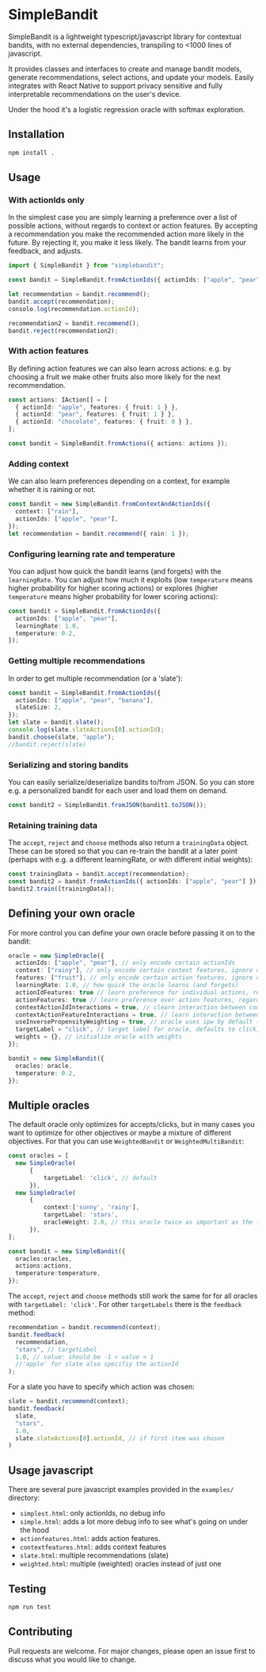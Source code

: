 # SimpleBandit

SimpleBandit is a lightweight typescript/javascript library for contextual bandits, with no external dependencies, transpiling to <1000 lines of javascript.

It provides classes and interfaces to create and manage bandit models, generate recommendations, select actions, and update your models. Easily integrates with React Native to support privacy sensitive and fully interpretable recommendations on the user's device.

Under the hood it's a logistic regression oracle with softmax exploration.

## Installation

```sh
npm install .
```

## Usage

### With actionIds only

In the simplest case you are simply learning a preference over a list of possible actions, without regards to context or action features. By accepting a recommendation you make the recommended action more likely in the future. By rejecting it, you make it less likely. The bandit learns from your feedback, and adjusts.

```typescript
import { SimpleBandit } from "simplebandit";

const bandit = SimpleBandit.fromActionIds({ actionIds: ["apple", "pear"] });

let recommendation = bandit.recommend();
bandit.accept(recommendation);
consolo.log(recommendation.actionId);

recommendation2 = bandit.recommend();
bandit.reject(recommendation2);
```

### With action features

By defining action features we can also learn across actions: e.g. by choosing a fruit we make other fruits also more likely for the next recommendation.

```typescript
const actions: IAction[] = [
  { actionId: "apple", features: { fruit: 1 } },
  { actionId: "pear", features: { fruit: 1 } },
  { actionId: "chocolate", features: { fruit: 0 } },
];

const bandit = SimpleBandit.fromActions({ actions: actions });
```

### Adding context

We can also learn preferences depending on a context, for example whether it is raining or not.

```typescript
const bandit = new SimpleBandit.fromContextAndActionIds({
  context: ["rain"],
  actionIds: ["apple", "pear"],
});
let recommendation = bandit.recommend({ rain: 1 });
```

### Configuring learning rate and temperature

You can adjust how quick the bandit learns (and forgets) with the `learningRate`. You can adjust how much it exploits (low `temperature` means higher probability for higher scoring actions) or explores (higher `temperature` means higher probability for lower scoring actions):

```typescript
const bandit = SimpleBandit.fromActionIds({
  actionIds: ["apple", "pear"],
  learningRate: 1.0,
  temperature: 0.2,
});
```

### Getting multiple recommendations

In order to get multiple recommendation (or a 'slate'):

```typescript
const bandit = SimpleBandit.fromActionIds({
  actionIds: ["apple", "pear", "banana"],
  slateSize: 2,
});
let slate = bandit.slate();
console.log(slate.slateActions[0].actionId);
bandit.choose(slate, "apple");
//bandit.reject(slate)
```

### Serializing and storing bandits

You can easily serialize/deserialize bandits to/from JSON. So you can store e.g. a personalized bandit for each user and load them on demand.

```typescript
const bandit2 = SimpleBandit.fromJSON(bandit1.toJSON());
```

### Retaining training data

The `accept`, `reject` and `choose` methods also return a `trainingData` object.
These can be stored so that you can re-train the bandit at a later point (perhaps with e.g. a different learningRate, or with different initial weights):

```typescript
const trainingData = bandit.accept(recommendation);
const bandit2 = bandit.fromActionIds({ actionIds: ["apple", "pear"] });
bandit2.train([trainingData]);
```

## Defining your own oracle

For more control you can define your own oracle before passing it on to the bandit:

```typescript
oracle = new SimpleOracle({
  actionIds: ["apple", "pear"], // only encode certain actionIds
  context: ["rainy"], // only encode certain context features, ignore others
  features: ["fruit"], // only encode certain action features, ignore others
  learningRate: 1.0, // how quick the oracle learns (and forgets)
  actionIdFeatures: true // learn preference for individual actions, regardless of context
  actionFeatures: true // learn preference over action features, regardless of context
  contextActionIdInteractions = true, // clearn interaction between context and actionId preference
  contextActionFeatureInteractions = true, // learn interaction between context and action features preference
  useInversePropensityWeighting = true, // oracle uses ipw by default (sample weight = 1/p), but can be switched off
  targetLabel = "click", // target label for oracle, defaults to click, but can also be e.g. 'rating' 
  weights = {}, // initialize oracle with weights
});

bandit = new SimpleBandit({
  oracles: oracle,
  temperature: 0.2,
});
```

## Multiple oracles

The default oracle only optimizes for accepts/clicks, but in many cases you want to optimize for other objectives or maybe a mixture of different objectives. For that you can use `WeightedBandit` or `WeightedMultiBandit`:

```typescript
const oracles = [
  new SimpleOracle(
      {
          targetLabel: 'click', // default
      }),
  new SimpleOracle(
      {
          context:['sunny', 'rainy'],
          targetLabel: 'stars',
          oracleWeight: 2.0, // this oracle twice as important as the first
      }),
];

const bandit = new SimpleBandit({
  oracles:oracles,
  actions:actions,
  temperature:temperature,
});
```

The `accept`, `reject` and `choose` methods still work the same for for all oracles with `targetLabel: 'click'`. For other `targetLabels` there is the `feedback` method:

```typescript
recommendation = bandit.recommend(context);
bandit.feedback(
  recommendation,
  "stars", // targetLabel
  1.0, // value: should be -1 < value < 1
  //'apple' for slate also specifiy the actionId
);
```

For a slate you have to specify which action was chosen:

```typescript
slate = bandit.recommend(context);
bandit.feedback(
  slate,
  "stars",
  1.0,
  slate.slateActions[0].actionId, // if first item was chosen
)


```

## Usage javascript

There are several pure javascript examples provided in the `examples/` directory:

- `simplest.html`: only actionIds, no debug info
- `simple.html`: adds a lot more debug info to see what's going on under the hood
- `actionfeatures.html`: adds action features.
- `contextfeatures.html`: adds context features
- `slate.html`: multiple recommendations (slate)
- `weighted.html`: multiple (weighted) oracles instead of just one

## Testing

```sh
npm run test
```

## Contributing

Pull requests are welcome. For major changes, please open an issue first to discuss what you would like to change.
